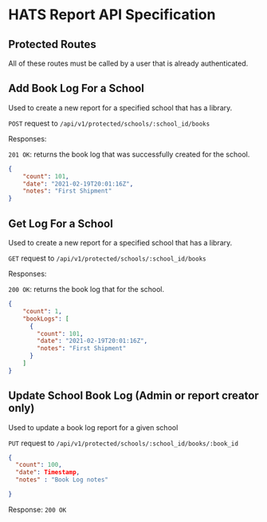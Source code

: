 # HATS Report API Specification


## Protected Routes
All of these routes must be called by a user that is already authenticated.


## Add Book Log For a School
Used to create a new report for a specified school that has a library.

`POST` request to `/api/v1/protected/schools/:school_id/books`

Responses:

`201 OK`: returns the book log that was successfully created for the school.
```json
{
    "count": 101,
    "date": "2021-02-19T20:01:16Z",
    "notes": "First Shipment"
}
```
 
## Get Log For a School
Used to create a new report for a specified school that has a library.

`GET` request to `/api/v1/protected/schools/:school_id/books`

Responses:

`200 OK`: returns the book log that for the school.
```json
{
    "count": 1,
    "bookLogs": [
      {
        "count": 101,
        "date": "2021-02-19T20:01:16Z",
        "notes": "First Shipment"
      }
    ]
}
```


## Update School Book Log (Admin or report creator only)
Used to update a book log report for a given school

`PUT` request to `/api/v1/protected/schools/:school_id/books/:book_id`

```json
{
  "count": 100,
  "date": Timestamp,
  "notes" : "Book Log notes"

}
```
Response: `200 OK`
